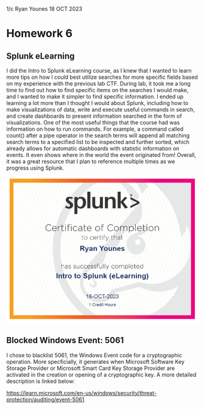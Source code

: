 1/c Ryan Younes
18 OCT 2023

# Homework 6

## Splunk eLearning

I did the Intro to Splunk eLearning course, as I knew that I wanted to learn more tips on how I could best utilize searches for more specific fields based on my experience
with the previous lab CTF. During lab, it took me a long time to find out how to find specific items on the searches I would make, and I wanted to make it simpler to find specific information. I ended up learning a lot more than I thought I would about Splunk, including how to make visualizations of data, write and execute useful commands in search, and create dashboards to present information searched in the form of visualizations. One of the most useful things that the course had was information on how to run commands. For example, a command called count() after a pipe operator in the search terms will append all matching search terms to a specified list to be inspected and further sorted, which already allows for automatic dashboards with statistic information on events. It even shows where in the world the event originated from! Overall, it was a great resource that I plan to reference multiple times as we progress using Splunk.

![Splunk Completion ](SplunkCompletionCertificate.PNG)

## Blocked Windows Event: 5061

I chose to blacklist 5061, the Windows Event code for a cryptographic operation. More specficially, it generates when Microsoft Software Key Storage Provider or Microsoft Smart Card Key Storage Provider are activated in the creation or opening of a cryptographic key. A more detailed description is linked below:

https://learn.microsoft.com/en-us/windows/security/threat-protection/auditing/event-5061
